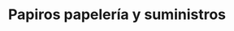 ---
title: "Papiros papelería y suministros"
url: /puerto-gaitan/papiros-papeleria-y-suministros/
shop: material de oficina
---